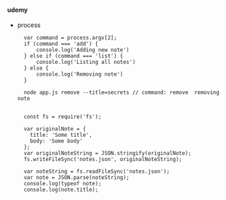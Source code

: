#### udemy

* process

		var command = process.argv[2];
		if (command === 'add') {
			console.log('Adding new note')
		} else if (command === 'list') {
			console.log('Listing all notes')
		} else {
			console.log('Removing note')
		}
		
		node app.js remove --title=secrets // command: remove  removing note
		
	
		const fs = require('fs');

		var originalNote = {
		  title: 'Some title',
		  body: 'Some body'
		};
		var originalNoteString = JSON.stringify(originalNote);
		fs.writeFileSync('notes.json', originalNoteString);
		
		var noteString = fs.readFileSync('notes.json');
		var note = JSON.parse(noteString);
		console.log(typeof note);
		console.log(note.title);